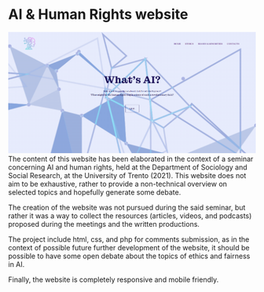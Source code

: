 # AI & Human Rights website
![alt text](https://github.com/luisalopresti/AI_ethics_website/blob/main/images/home.png?raw=true)
The content of this website has been elaborated in the context of a seminar concerning AI and human rights, held at the Department of Sociology and Social Research, at the University of Trento (2021).
This website does not aim to be exhaustive, rather to provide a non-technical overview on selected topics and hopefully generate some debate.

The creation of the website was not pursued during the said seminar, but rather it was a way to collect the resources (articles, videos, and podcasts) proposed during the meetings and the written productions.

The project include html, css, and php for comments submission, as in the context of possible future further development of the website, it should be possible to have some open debate about the topics of ethics and fairness in AI.

Finally, the website is completely responsive and mobile friendly.

